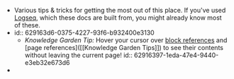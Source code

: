 - Various tips & tricks for getting the most out of this place. If you've used [Logseq](https://docs.logseq.com), which these docs are built from, you might already know most of these.
- id:: 629163d6-0375-4227-93f6-b932400e3130
	- *Knowledge Garden Tip:* Hover your cursor over [block references](((629163d6-0375-4227-93f6-b932400e3130))) and [page references]([[Knowledge Garden Tips]]) to see their contents without leaving the current page!
	  id:: 62916397-1eda-47e4-9440-e3eb32e673d6
-